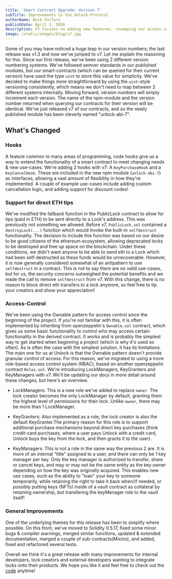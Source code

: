 ```yaml
---
title: 'Smart Contract Upgrade: Version 7'
subTitle: Improvements to the Unlock-Protocol
authorName: Nick Furfaro
publishDate: April 1, 2020
description: V7 focuses on adding new features, revamping our access-control system, & general improvements to the codebase.
image: /static/images/blog/v7.jpg
---
```


Some of you may have noticed a huge leap in our version numbers; the last release was v1.3 and now we've jumped to v7. Let me explain the reasoning for this. Since our first release, we've been using 2 different version numbering systems. We've followed semver standards in our published modules, but our smart-contracts (which can be queried for their current version) have used the type `uint` to store this value for simplicity. We've decided to make things more straightforward by using the `uint`-style versioning consistently, which means we don't need to map between 2 different systems internally. Moving forward, version numbers will simply increment each version. The name of the npm-module and the version number returned when querying our contracts for their version will be identical. We've just released v7 of our contracts, and so the newly published module has been cleverly named "unlock-abi-7".

## What's Changed

### Hooks

A feature common to many areas of programming, code hooks give us a way to extend the functionality of a smart contract to meet changing needs & new use-cases. We're adding 2 hooks with v7: A `KeyPurchaseHook` and a `KeyCancelHook`. These are included in the new npm module (`unlock-abi-7`) as interfaces, allowing a vast amount of flexibility in how they're implemented. A couple of example use-cases include adding custom cancellation logic, and adding support for discount codes!

### Support for direct ETH tips

We've modified the fallback function in the PublicLock contract to allow for tips (paid in ETH) to be sent directly to a Lock's address. This was previously not something we allowed. Before v7, `PublicLock.sol` contained a `destroyLock(...)` function which would invoke the built-in `selfdestruct` functionality. The decision to include this function was based on our desire to be good citizens of the ethereum ecosystem, allowing deprecated locks to be destroyed and free up space on the blockchain. Under these conditions, we didn't want anyone to be able to send eth to a Lock which had been self-destructed as these funds would be unrecoverable.
However, it is now generally considered somewhat of an antipattern to use `selfdestruct` in a contract. This is not to say there are no valid use-cases, but for us, the security concerns outweighed the potential benefits and we made the call to remove `selfdestruct` from v7. With this change, there is no reason to block direct eth transfers to a lock anymore, so feel free to tip your creators and show your appreciation!

### Access-Control

We've been using the Ownable pattern for access control since the beginning of the project. If you're not familiar with this, it is often implemented by inheriting from openzeppelin's `Ownable.sol` contract, which gives us some basic functionality to control who may access certain functionality in the derived contract. It works and is probably the simplest way to get started when beginning a project (which is why it's used so often).
As is often the case with the simplest solution, it has its limitations. The main one for us at Unlock is that the Ownable pattern doesn't provide granular control of access. For this reason, we've migrated to using a more role-based access control system (RBAC), based on another openzeppelin contract `Roles.sol`. We're introducing LockManagers, KeyGranters and KeyManagers with v7. We'll be updating our docs in more detail around these changes, but here's an overview.

- LockManagers: This is a new role we've added to replace `owner`. The lock creator becomes the only LockManager by default, granting them the highest level of permissions for their lock. Unlike `owner`, there may be more than 1 LockManager.

* KeyGranters: Also implemented as a role, the lock creator is also the default KeyGranter.The primary reason for this role is to support additional purchase mechanisms beyond direct key purchases (think credit-card purchases, where a user pays Unlock with a credit card, Unlock buys the key from the lock, and then grants it to the user).

- KeyManagers: This is not a role in the same way the previous 2 are. It is more of an internal "title" assigned to a user, and there can only be 1 key manager per key. Only the key manager is authorized to transfer, share or cancel keys, and may or may not be the same entity as the key owner depending on how the key was originally acquired. This enables new use cases, such as the ability to "loan" your key to someone temporarily, while retaining the right to take it back when/if needed, or possibly putting keys (NFTs) inside of a vault contract as collateral by retaining ownership, but transfering the keyManager role to the vault itself!

### General Improvements

One of the underlying themes for this release has been to simplify where possible. On this front, we've moved to Solidity 0.5.17, fixed some minor bugs & compiler warnings, merged similar functions, updated & extended documentation, merged a couple of sub-contracts(Mixins), and added, fixed and refactored several tests.

Overall we think it's a great release with many improvements for internal developers, lock creators and external developers wanting to integrate locks onto their products. We hope you like it and feel free to check out the [code](https://github.com/unlock-protocol/unlock/) anytime!
